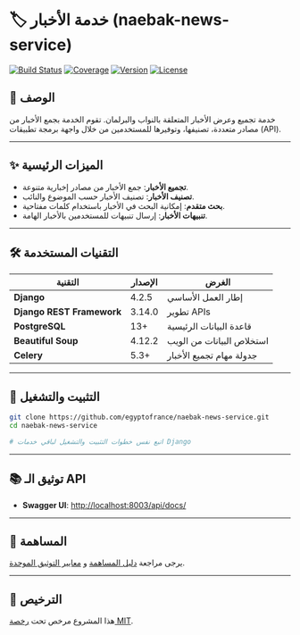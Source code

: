 # 🏷️ خدمة الأخبار (naebak-news-service)

[![Build Status](https://img.shields.io/badge/build-passing-brightgreen)](https://github.com/egyptofrance/naebak-news-service/actions)
[![Coverage](https://img.shields.io/badge/coverage-90%25-green)](https://github.com/egyptofrance/naebak-news-service)
[![Version](https://img.shields.io/badge/version-1.0.0-blue)](https://github.com/egyptofrance/naebak-news-service/releases)
[![License](https://img.shields.io/badge/license-MIT-yellow)](LICENSE)

## 📝 الوصف

خدمة تجميع وعرض الأخبار المتعلقة بالنواب والبرلمان. تقوم الخدمة بجمع الأخبار من مصادر متعددة، تصنيفها، وتوفيرها للمستخدمين من خلال واجهة برمجة تطبيقات (API).

---

## ✨ الميزات الرئيسية

- **تجميع الأخبار**: جمع الأخبار من مصادر إخبارية متنوعة.
- **تصنيف الأخبار**: تصنيف الأخبار حسب الموضوع والنائب.
- **بحث متقدم**: إمكانية البحث في الأخبار باستخدام كلمات مفتاحية.
- **تنبيهات الأخبار**: إرسال تنبيهات للمستخدمين بالأخبار الهامة.

---

## 🛠️ التقنيات المستخدمة

| التقنية | الإصدار | الغرض |
|---------|---------|-------|
| **Django** | 4.2.5 | إطار العمل الأساسي |
| **Django REST Framework** | 3.14.0 | تطوير APIs |
| **PostgreSQL** | 13+ | قاعدة البيانات الرئيسية |
| **Beautiful Soup** | 4.12.2 | استخلاص البيانات من الويب |
| **Celery** | 5.3+ | جدولة مهام تجميع الأخبار |

---

## 🚀 التثبيت والتشغيل

```bash
git clone https://github.com/egyptofrance/naebak-news-service.git
cd naebak-news-service

# اتبع نفس خطوات التثبيت والتشغيل لباقي خدمات Django
```

---

## 📚 توثيق الـ API

- **Swagger UI**: [http://localhost:8003/api/docs/](http://localhost:8003/api/docs/)

---

## 🤝 المساهمة

يرجى مراجعة [دليل المساهمة](CONTRIBUTING.md) و [معايير التوثيق الموحدة](../../naebak-almakhzan/DOCUMENTATION_STANDARDS.md).

---

## 📄 الترخيص

هذا المشروع مرخص تحت [رخصة MIT](LICENSE).


